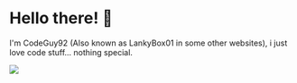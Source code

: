 # Hello there! 👋
I'm CodeGuy92 (Also known as LankyBox01 in some other websites), i just love code stuff... nothing special.

<a href='http://internetometer.com/give/47926'><img src='http://internetometer.com/image/47926.png'/></a>
